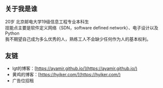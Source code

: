 # 

## 关于我是谁
20岁 北京邮电大学19级信息工程专业本科生  
技能点主要是软件定义网络（SDN，software defined network）、电子设计以及Python  
我不期望自己成为多么优秀的人，熟练工人不会缺少任何作为人的基本权利。
## 友链 
- lgt的博客：[https://ayamir.github.io/](https://ayamir.github.io/)
- 黄鸡的博客：[https://hyiker.com/](https://hyiker.com/)
- 广告位招租
